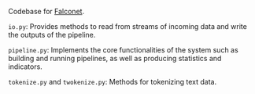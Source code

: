 Codebase for [Falconet](../../README.Falconet.MD).

`io.py`: Provides methods to read from streams of incoming data and write the outputs of the pipeline.

`pipeline.py`: Implements the core functionalities of the system such as building and running pipelines, as well as producing statistics and indicators.

`tokenize.py` and `twokenize.py`: Methods for tokenizing text data.